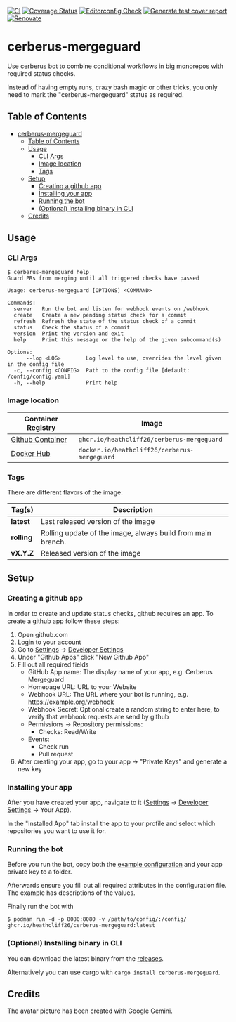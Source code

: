 [![CI](https://github.com/heathcliff26/cerberus-mergeguard/actions/workflows/ci.yaml/badge.svg?event=push)](https://github.com/heathcliff26/cerberus-mergeguard/actions/workflows/ci.yaml)
[![Coverage Status](https://coveralls.io/repos/github/heathcliff26/cerberus-mergeguard/badge.svg)](https://coveralls.io/github/heathcliff26/cerberus-mergeguard)
[![Editorconfig Check](https://github.com/heathcliff26/cerberus-mergeguard/actions/workflows/editorconfig-check.yaml/badge.svg?event=push)](https://github.com/heathcliff26/cerberus-mergeguard/actions/workflows/editorconfig-check.yaml)
[![Generate test cover report](https://github.com/heathcliff26/cerberus-mergeguard/actions/workflows/coverprofiles.yaml/badge.svg)](https://github.com/heathcliff26/cerberus-mergeguard/actions/workflows/coverprofiles.yaml)
[![Renovate](https://github.com/heathcliff26/cerberus-mergeguard/actions/workflows/renovate.yaml/badge.svg)](https://github.com/heathcliff26/cerberus-mergeguard/actions/workflows/renovate.yaml)

# cerberus-mergeguard

Use cerberus bot to combine conditional workflows in big monorepos with required status checks.

Instead of having empty runs, crazy bash magic or other tricks, you only need to mark the "cerberus-mergeguard" status as required.

## Table of Contents

- [cerberus-mergeguard](#cerberus-mergeguard)
  - [Table of Contents](#table-of-contents)
  - [Usage](#usage)
    - [CLI Args](#cli-args)
    - [Image location](#image-location)
    - [Tags](#tags)
  - [Setup](#setup)
    - [Creating a github app](#creating-a-github-app)
    - [Installing your app](#installing-your-app)
    - [Running the bot](#running-the-bot)
    - [(Optional) Installing binary in CLI](#optional-installing-binary-in-cli)
  - [Credits](#credits)

## Usage

### CLI Args
```ignore
$ cerberus-mergeguard help
Guard PRs from merging until all triggered checks have passed

Usage: cerberus-mergeguard [OPTIONS] <COMMAND>

Commands:
  server   Run the bot and listen for webhook events on /webhook
  create   Create a new pending status check for a commit
  refresh  Refresh the state of the status check of a commit
  status   Check the status of a commit
  version  Print the version and exit
  help     Print this message or the help of the given subcommand(s)

Options:
      --log <LOG>        Log level to use, overrides the level given in the config file
  -c, --config <CONFIG>  Path to the config file [default: /config/config.yaml]
  -h, --help             Print help
```

### Image location

| Container Registry                                                                                       | Image                                        |
| -------------------------------------------------------------------------------------------------------- | -------------------------------------------- |
| [Github Container](https://github.com/users/heathcliff26/packages/container/package/cerberus-mergeguard) | `ghcr.io/heathcliff26/cerberus-mergeguard`   |
| [Docker Hub](https://hub.docker.com/r/heathcliff26/cerberus-mergeguard)                                  | `docker.io/heathcliff26/cerberus-mergeguard` |

### Tags

There are different flavors of the image:

| Tag(s)      | Description                                                 |
| ----------- | ----------------------------------------------------------- |
| **latest**  | Last released version of the image                          |
| **rolling** | Rolling update of the image, always build from main branch. |
| **vX.Y.Z**  | Released version of the image                               |

## Setup

### Creating a github app

In order to create and update status checks, github requires an app. To create a github app follow these steps:
1. Open github.com
2. Login to your account
3. Go to [Settings](https://github.com/settings/profile) -> [Developer Settings](https://github.com/settings/apps)
4. Under "Github Apps" click "New Github App"
5. Fill out all required fields
   - GitHub App name: The display name of your app, e.g. Cerberus Mergeguard
   - Homepage URL: URL to your Website
   - Webhook URL: The URL where your bot is running, e.g. <https://example.org/webhook>
   - Webhook Secret: Optional create a random string to enter here, to verify that webhook requests are send by github
   - Permissions -> Repository permissions:
     - Checks: Read/Write
   - Events:
     - Check run
     - Pull request
6. After creating your app, go to your app -> "Private Keys" and generate a new key

### Installing your app

After you have created your app, navigate to it ([Settings](https://github.com/settings/profile) -> [Developer Settings](https://github.com/settings/apps) -> Your App).

In the "Installed App" tab install the app to your profile and select which repositories you want to use it for.

### Running the bot

Before you run the bot, copy both the [example configuration](examples/config.yaml) and your app private key to a folder.

Afterwards ensure you fill out all required attributes in the configuration file. The example has descriptions of the values.

Finally run the bot with
```ignore
$ podman run -d -p 8080:8080 -v /path/to/config/:/config/ ghcr.io/heathcliff26/cerberus-mergeguard:latest
```

### (Optional) Installing binary in CLI

You can download the latest binary from the [releases](https://github.com/heathcliff26/cerberus-mergeguard/releases/latest).

Alternatively you can use cargo with `cargo install cerberus-mergeguard`.

## Credits

The avatar picture has been created with Google Gemini.

